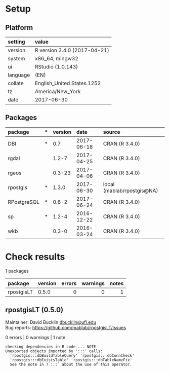 # Setup

## Platform

|setting  |value                        |
|:--------|:----------------------------|
|version  |R version 3.4.0 (2017-04-21) |
|system   |x86_64, mingw32              |
|ui       |RStudio (1.0.143)            |
|language |(EN)                         |
|collate  |English_United States.1252   |
|tz       |America/New_York             |
|date     |2017-06-30                   |

## Packages

|package     |*  |version |date       |source                     |
|:-----------|:--|:-------|:----------|:--------------------------|
|DBI         |*  |0.7     |2017-06-18 |CRAN (R 3.4.0)             |
|rgdal       |   |1.2-7   |2017-04-25 |CRAN (R 3.4.0)             |
|rgeos       |   |0.3-23  |2017-04-06 |CRAN (R 3.4.0)             |
|rpostgis    |*  |1.3.0   |2017-06-30 |local (mablab/rpostgis@NA) |
|RPostgreSQL |*  |0.6-2   |2017-06-24 |CRAN (R 3.4.0)             |
|sp          |*  |1.2-4   |2016-12-22 |CRAN (R 3.4.0)             |
|wkb         |   |0.3-0   |2016-03-24 |CRAN (R 3.4.0)             |

# Check results

1 packages

|package    |version | errors| warnings| notes|
|:----------|:-------|------:|--------:|-----:|
|rpostgisLT |0.5.0   |      0|        0|     1|

## rpostgisLT (0.5.0)
Maintainer: David Bucklin <dbucklin@ufl.edu>  
Bug reports: https://github.com/mablab/rpostgisLT/issues

0 errors | 0 warnings | 1 note 

```
checking dependencies in R code ... NOTE
Unexported objects imported by ':::' calls:
  'rpostgis:::dbBuildTableQuery' 'rpostgis:::dbConnCheck'
  'rpostgis:::dbExistsTable' 'rpostgis:::dbTableNameFix'
  See the note in ?`:::` about the use of this operator.
```

